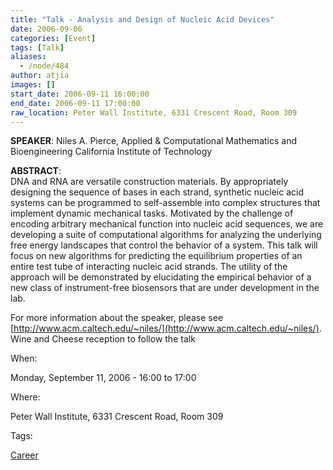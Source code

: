 ```yaml
---
title: "Talk - Analysis and Design of Nucleic Acid Devices"
date: 2006-09-06
categories: [Event]
tags: [Talk]
aliases:
  - /node/484
author: atjia
images: []
start_date: 2006-09-11 16:00:00
end_date: 2006-09-11 17:00:00
raw_location: Peter Wall Institute, 6331 Crescent Road, Room 309
---
```


**SPEAKER**: Niles A. Pierce, Applied & Computational Mathematics and Bioengineering California Institute of Technology

**ABSTRACT**: \
DNA and RNA are versatile construction materials. By appropriately designing the sequence of bases in each strand, synthetic nucleic acid systems can be programmed to self-assemble into complex structures that implement dynamic mechanical tasks. Motivated by the challenge of encoding arbitrary mechanical function into nucleic acid sequences, we are developing a suite of computational algorithms for analyzing the underlying free energy landscapes that control the behavior of a system. This talk will focus on new algorithms for predicting the equilibrium properties of an entire test tube of interacting nucleic acid strands. The utility of the approach will be demonstrated by elucidating the empirical behavior of a new class of instrument-free biosensors that are under development in the lab.

For more information about the speaker, please see [http://www.acm.caltech.edu/~niles/](http://www.acm.caltech.edu/~niles/). Wine and Cheese reception to follow the talk

When:

Monday, September 11, 2006 - 16:00 to 17:00

Where:

Peter Wall Institute, 6331 Crescent Road, Room 309

Tags:

[Career](/career)
